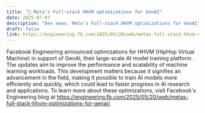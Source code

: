 ```yaml
---
title: "🤖 Meta’s Full-stack HHVM optimizations for GenAI"
date: 2025-07-07
description: "Dev news: Meta’s Full-stack HHVM optimizations for GenAI"
draft: false
link: https://engineering.fb.com/2025/05/20/web/metas-full-stack-hhvm-optimizations-for-genai/
---
```


Facebook Engineering announced optimizations for HHVM (HipHop Virtual Machine) in support of GenAI, their large-scale AI model training platform. The updates aim to improve the performance and scalability of machine learning workloads. This development matters because it signifies an advancement in the field, making it possible to train AI models more efficiently and quickly, which could lead to faster progress in AI research and applications. To learn more about these optimizations, visit Facebook's Engineering blog at https://engineering.fb.com/2025/05/20/web/metas-full-stack-hhvm-optimizations-for-genai/.
